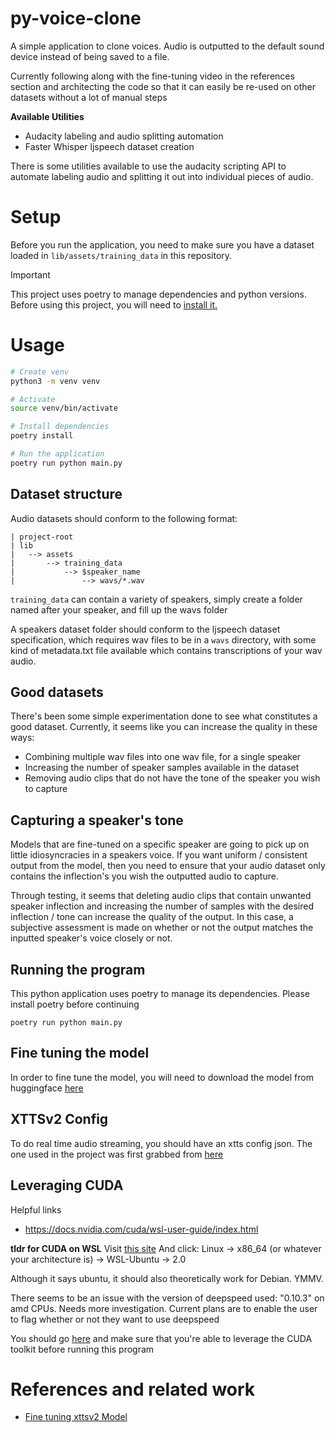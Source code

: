 # py-voice-clone

A simple application to clone voices. Audio is outputted to the default sound device instead
of being saved to a file.

Currently following along with the fine-tuning video in the references section
and architecting the code so that it can easily be re-used on other datasets without
a lot of manual steps

**Available Utilities**
* Audacity labeling and audio splitting automation
* Faster Whisper ljspeech dataset creation

There is some utilities available to use the audacity scripting API to automate
labeling audio and splitting it out into individual pieces of audio.


# Setup

Before you run the application, you need to make sure you have a dataset loaded in `lib/assets/training_data` in this repository.


> [!IMPORTANT]
> This project uses poetry to manage dependencies and python versions. Before using this project, you will need to [install it.](https://python-poetry.org/docs/#installing-with-pipx)

# Usage

```sh
# Create venv
python3 -m venv venv

# Activate
source venv/bin/activate

# Install dependencies
poetry install

# Run the application
poetry run python main.py
```


## Dataset structure

Audio datasets should conform to the following format:

```
| project-root
| lib
|   --> assets
|       --> training_data
|           --> $speaker_name
|               --> wavs/*.wav
```

`training_data` can contain a variety of speakers, simply create a folder named after your speaker, and fill up the wavs folder

A speakers dataset folder should conform to the ljspeech dataset specification, which requires wav files to be in a `wavs` directory, with
some kind of metadata.txt file available which contains transcriptions of your wav audio.

## Good datasets

There's been some simple experimentation done to see what constitutes a good dataset. Currently, it seems like you can increase the quality in these ways:
* Combining multiple wav files into one wav file, for a single speaker
* Increasing the number of speaker samples available in the dataset
* Removing audio clips that do not have the tone of the speaker you wish to capture


## Capturing a speaker's tone

Models that are fine-tuned on a specific speaker are going to pick up on little idiosyncracies in a speakers voice. If you want uniform / consistent
output from the model, then you need to ensure that your audio dataset only contains the inflection's you wish the outputted audio to capture.

Through testing, it seems that deleting audio clips that contain unwanted speaker inflection and increasing the number of samples with the desired inflection / tone can increase the quality of the output. In this case, a subjective assessment is made on whether or not the output matches the inputted speaker's voice closely or not.


## Running the program

This python application uses poetry to manage its dependencies. Please install poetry before continuing

```
poetry run python main.py
```

## Fine tuning the model

In order to fine tune the model, you will need to download the model from huggingface [here](https://huggingface.co/coqui/XTTS-v2)



## XTTSv2 Config


To do real time audio streaming, you should have an xtts config json. The one used in the project was first grabbed from [here](https://huggingface.co/coqui/XTTS-v2/blob/main/config.json)


## Leveraging CUDA

Helpful links
* https://docs.nvidia.com/cuda/wsl-user-guide/index.html

**tldr for CUDA on WSL**
Visit [this site](https://developer.nvidia.com/cuda-downloads)
And click: Linux -> x86_64 (or whatever your architecture is) -> WSL-Ubuntu -> 2.0

Although it says ubuntu, it should also theoretically work for Debian. YMMV.

There seems to be an issue with the version of deepspeed used: "0.10.3" on amd CPUs. Needs more investigation. Current plans are to enable
the user to flag whether or not they want to use deepspeed

You should go [here](https://docs.nvidia.com/cuda/cuda-installation-guide-microsoft-windows/index.html) and make sure that you're able to leverage the CUDA toolkit before running this program


# References and related work
* [Fine tuning xttsv2 Model](https://www.youtube.com/watch?v=dzvW4QZamm8)
